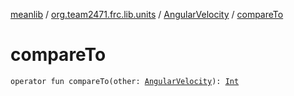 [meanlib](../../index.md) / [org.team2471.frc.lib.units](../index.md) / [AngularVelocity](index.md) / [compareTo](./compare-to.md)

# compareTo

`operator fun compareTo(other: `[`AngularVelocity`](index.md)`): `[`Int`](https://kotlinlang.org/api/latest/jvm/stdlib/kotlin/-int/index.html)